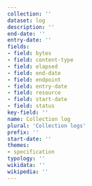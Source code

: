 ```yaml
---
collection: ''
dataset: log
description: ''
end-date: ''
entry-date: ''
fields:
- field: bytes
- field: content-type
- field: elapsed
- field: end-date
- field: endpoint
- field: entry-date
- field: resource
- field: start-date
- field: status
key-field: ''
name: Collection log
plural: 'Collection logs'
prefix: ''
start-date: ''
themes:
- specification
typology: ''
wikidata: ''
wikipedia: ''
---
```


